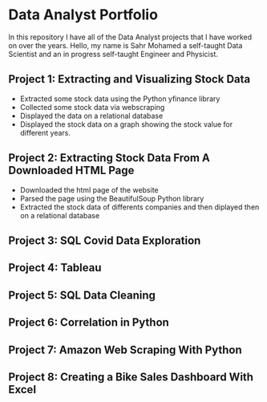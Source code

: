 # Data Analyst Portfolio

In this repository I have all of the Data Analyst projects that I have worked on over the years. Hello, my name is Sahr Mohamed a self-taught Data Scientist and an in progress self-taught Engineer and Physicist.

## Project 1: Extracting and Visualizing Stock Data

* Extracted some stock data using the Python yfinance library
* Collected some stock data via webscraping
* Displayed the data on a relational database
* Displayed the stock data on a graph showing the stock value for different years.

## Project 2: Extracting Stock Data From A Downloaded HTML Page

* Downloaded the html page of the website
* Parsed the page using the BeautifulSoup Python library
* Extracted the stock data of differents companies and then diplayed then on a relational database

## Project 3: SQL Covid Data Exploration


## Project 4: Tableau


## Project 5: SQL Data Cleaning


## Project 6: Correlation in Python


## Project 7: Amazon Web Scraping With Python


## Project 8: Creating a Bike Sales Dashboard With Excel